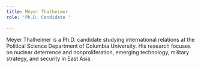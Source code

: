 ```yaml
---
title: Meyer Thalheimer
role: 'Ph.D. Candidate '

---
```

Meyer Thalheimer is a Ph.D. candidate studying international relations at the Political Science Department of Columbia University. His research focuses on nuclear deterrence and nonproliferation, emerging technology, military strategy, and security in East Asia.